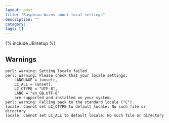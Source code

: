 ```yaml
---
layout: post
title: "Raspbian Warns about local settings"
description: ""
category: 
tags: []
---
```

{% include JB/setup %}

## Warnings

    perl: warning: Setting locale failed.
    perl: warning: Please check that your locale settings:
        LANGUAGE = (unset),
        LC_ALL = (unset),
        LC_CTYPE = "UTF-8",
        LANG = "en_GB.UTF-8"
        are supported and installed on your system.
    perl: warning: Falling back to the standard locale ("C").
    locale: Cannot set LC_CTYPE to default locale: No such file or directory
    locale: Cannot set LC_ALL to default locale: No such file or directory
